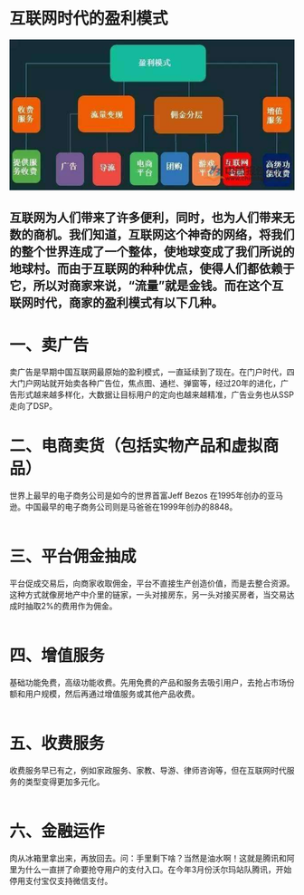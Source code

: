 # 互联网时代的盈利模式
![](images/lab16.1.jpg)
## 互联网为人们带来了许多便利，同时，也为人们带来无数的商机。我们知道，互联网这个神奇的网络，将我们的整个世界连成了一个整体，使地球变成了我们所说的地球村。而由于互联网的种种优点，使得人们都依赖于它，所以对商家来说，“流量”就是金钱。而在这个互联网时代，商家的盈利模式有以下几种。
# 一、卖广告
卖广告是早期中国互联网最原始的盈利模式，一直延续到了现在。在门户时代，四大门户网站就开始卖各种广告位，焦点图、通栏、弹窗等，经过20年的进化，广告形式越来越多样化，大数据让目标用户的定向也越来越精准，广告业务也从SSP走向了DSP。
# 二、电商卖货（包括实物产品和虚拟商品）
世界上最早的电子商务公司是如今的世界首富Jeff Bezos 在1995年创办的亚马逊。中国最早的电子商务公司则是马爸爸在1999年创办的8848。<br><br>
# 三、平台佣金抽成
平台促成交易后，向商家收取佣金，平台不直接生产创造价值，而是去整合资源。这种方式就像房地产中介里的链家，一头对接房东，另一头对接买房者，当交易达成时抽取2%的费用作为佣金。<br><br>
# 四、增值服务
基础功能免费，高级功能收费。先用免费的产品和服务去吸引用户，去抢占市场份额和用户规模，然后再通过增值服务或其他产品收费。<br><br>
# 五、收费服务
收费服务早已有之，例如家政服务、家教、导游、律师咨询等，但在互联网时代服务的类型变得更加多元化。<br><br>
# 六、金融运作
肉从冰箱里拿出来，再放回去。问：手里剩下啥？当然是油水啊！这就是腾讯和阿里为什么一直拼了命要抢夺用户的支付入口。在今年3月份沃尔玛站队腾讯，开始停用支付宝仅支持微信支付。<br><br>





